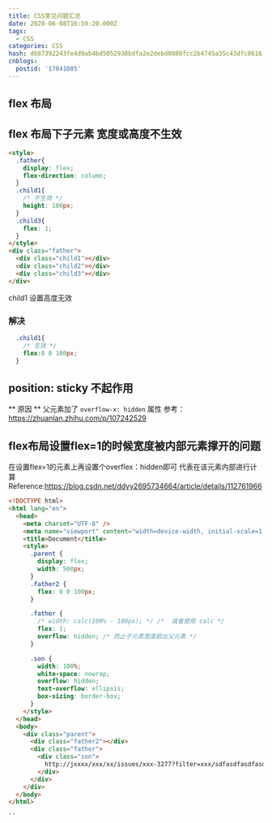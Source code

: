 ```yaml
---
title: CSS常见问题汇总
date: 2020-06-08T16:59:20.000Z
tags:
  - CSS
categories: CSS
hash: d687392243fe4d9ab4bd5052938bdfa2e2debd0888fcc2b4745a35c43dfc8616
cnblogs:
  postid: '17041085'
---
```


## flex 布局

## flex 布局下子元素 宽度或高度不生效

```html
<style>
  .father{
    display: flex;
    flex-direction: column;
  }
  .child1{
    /* 不生效 */
    height: 100px; 
  }
  .child3{
    flex: 1;
  }
</style>
<div class="father">
  <div class="child1"></div>
  <div class="child2"></div>
  <div class="child3"></div>
</div>
```

child1 设置高度无效

### 解决

```css
  .child1{
    /* 生效 */
    flex:0 0 100px;
  }
```

## position: sticky 不起作用
** 原因 **
父元素加了 `overflow-x: hidden` 属性
参考： https://zhuanlan.zhihu.com/p/107242529


## flex布局设置flex=1的时候宽度被内部元素撑开的问题
在设置flex=1的元素上再设置个overflex：hidden即可
代表在该元素内部进行计算
Reference:https://blog.csdn.net/ddyy2695734664/article/details/112761966
```html
<!DOCTYPE html>
<html lang="en">
  <head>
    <meta charset="UTF-8" />
    <meta name="viewport" content="width=device-width, initial-scale=1.0" />
    <title>Document</title>
    <style>
      .parent {
        display: flex;
        width: 500px;
      }
      .father2 {
        flex: 0 0 100px;
      }

      .father {
        /* width: calc(100% - 100px); */ /*  或者使用 calc */
        flex: 1;
        overflow: hidden; /* 防止子元素宽度超出父元素 */
      }

      .son {
        width: 100%;
        white-space: nowrap;
        overflow: hidden;
        text-overflow: ellipsis;
        box-sizing: border-box;
      }
    </style>
  </head>
  <body>
    <div class="parent">
      <div class="father2"></div>
      <div class="father">
        <div class="son">
          http://jxxxx/xxx/xx/issues/xxx-3277?filter=xxx/sdfasdfasdfasdfasdfasdfasdfasdfasdfasdfasdfasdfasdfasdfasdfasdfasdfasdfsdfasdfasdfadfasdfasdfasdfasdfasdfasdfxxxxadfasdfasd
        </div>
      </div>
    </div>
  </body>
</html>

``
